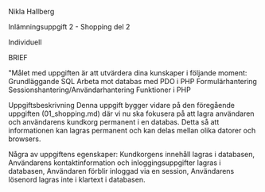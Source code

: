 Nikla Hallberg

Inlämningsuppgift 2 - Shopping del 2

Individuell

BRIEF

"Målet med uppgiften är att utvärdera dina kunskaper i följande moment:
Grundläggande SQL
Arbeta mot databas med PDO i PHP
Formulärhantering
Sessionshantering/Användarhantering
Funktioner i PHP

Uppgiftsbeskrivning
Denna uppgift bygger vidare på den föregående uppgiften (01_shopping.md) där vi nu ska fokusera på att lagra användaren och användarens kundkorg permanent i en databas. Detta så att informationen kan lagras permanent och kan delas mellan olika datorer och browsers.

Några av uppgiftens egenskaper: Kundkorgens innehåll lagras i databasen, Användarens kontaktinformation och inloggingsuppgifter lagras i databasen, Användaren förblir inloggad via en session, Användarens lösenord lagras inte i klartext i databasen.
